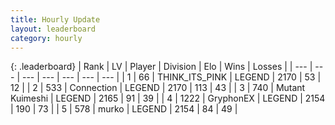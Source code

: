 ```yaml
---
title: Hourly Update
layout: leaderboard
category: hourly
---
```


{: .leaderboard}
| Rank | LV | Player | Division | Elo | Wins | Losses |
| --- | --- | --- | --- | --- | --- | --- |
| <span data-change="2">1</span> | 66 | <span title="ID: 528133">THINK_ITS_PINK</span> | LEGEND | <span data-change="6">2170</span> | <span data-change="1">53</span> | <span data-change="0">12</span> |
| <span data-change="-1">2</span> | 533 | <span title="ID: 539711">Connection</span> | LEGEND | <span data-change="0">2170</span> | <span data-change="0">113</span> | <span data-change="0">43</span> |
| <span data-change="-1">3</span> | 740 | <span title="ID: 520098">Mutant Kuimeshi</span> | LEGEND | <span data-change="0">2165</span> | <span data-change="0">91</span> | <span data-change="0">39</span> |
| <span data-change="2">4</span> | 1222 | <span title="ID: 315148">GryphonEX</span> | LEGEND | <span data-change="9">2154</span> | <span data-change="1">190</span> | <span data-change="0">73</span> |
| <span data-change="-1">5</span> | 578 | <span title="ID: 498323">murko</span> | LEGEND | <span data-change="0">2154</span> | <span data-change="0">84</span> | <span data-change="0">49</span> |